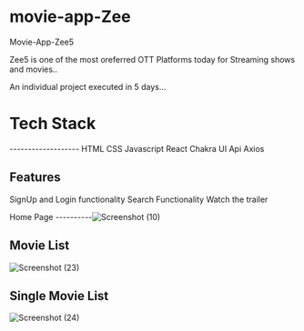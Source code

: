 # movie-app-Zee

Movie-App-Zee5

Zee5 is one of the most oreferred OTT Platforms today for Streaming shows and movies..

An individual project executed in 5 days...

<h1>Tech Stack</h1>
-------------------
HTML
CSS
Javascript
React
Chakra UI
Api
Axios

Features
---------
SignUp and Login functionality
Search Functionality
Watch the trailer

Home Page
----------![Screenshot (10)](https://user-images.githubusercontent.com/105914238/226705213-fae84c2e-8e26-41e8-9b88-bf918344693c.png)

Movie List
-----------
![Screenshot (23)](https://user-images.githubusercontent.com/105914238/226705374-adb42ae6-c388-4ed8-b7b1-828d11281921.png)

Single Movie List
-------------------
![Screenshot (24)](https://user-images.githubusercontent.com/105914238/226705588-e834cb2f-efad-415f-b1a4-deb3d34efd62.png)

